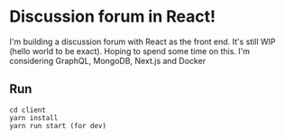 ﻿# Discussion forum in React!

I'm building a discussion forum with React as the front end. It's still WIP (hello world to be exact).
Hoping to spend some time on this. 
I'm considering GraphQL, MongoDB, Next.js and Docker

## Run

    cd client
    yarn install
    yarn run start (for dev)


